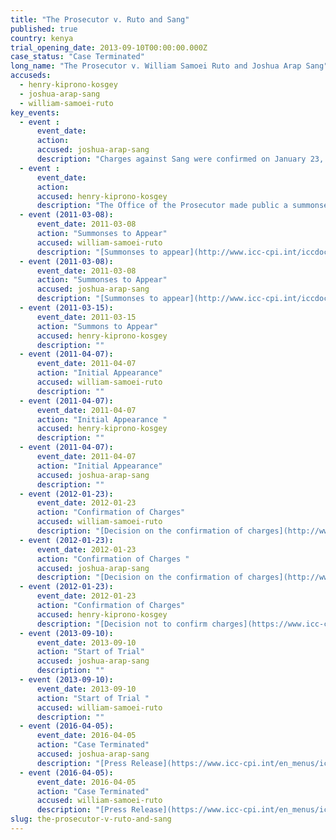 ```yaml
---
title: "The Prosecutor v. Ruto and Sang"
published: true
country: kenya
trial_opening_date: 2013-09-10T00:00:00.000Z
case_status: "Case Terminated"
long_name: "The Prosecutor v. William Samoei Ruto and Joshua Arap Sang"
accuseds:
  - henry-kiprono-kosgey
  - joshua-arap-sang
  - william-samoei-ruto
key_events:
  - event :
      event_date:
      action:
      accused: joshua-arap-sang
      description: "Charges against Sang were confirmed on January 23, 2012. The trial began on September 10, 2013."
  - event :
      event_date:
      action:
      accused: henry-kiprono-kosgey
      description: "The Office of the Prosecutor made public a summonses to appear for Kosgey on December 15, 2010. Charges were not confirmed by Pre-Trial Chamber II."
  - event (2011-03-08):
      event_date: 2011-03-08
      action: "Summonses to Appear"
      accused: william-samoei-ruto
      description: "[Summonses to appear](http://www.icc-cpi.int/iccdocs/doc/doc1037044.pdf)"
  - event (2011-03-08):
      event_date: 2011-03-08
      action: "Summonses to Appear"
      accused: joshua-arap-sang
      description: "[Summonses to appear](http://www.icc-cpi.int/iccdocs/doc/doc1037044.pdf)"
  - event (2011-03-15):
      event_date: 2011-03-15
      action: "Summons to Appear"
      accused: henry-kiprono-kosgey
      description: ""
  - event (2011-04-07):
      event_date: 2011-04-07
      action: "Initial Appearance"
      accused: william-samoei-ruto
      description: ""
  - event (2011-04-07):
      event_date: 2011-04-07
      action: "Initial Appearance "
      accused: henry-kiprono-kosgey
      description: ""
  - event (2011-04-07):
      event_date: 2011-04-07
      action: "Initial Appearance"
      accused: joshua-arap-sang
      description: ""
  - event (2012-01-23):
      event_date: 2012-01-23
      action: "Confirmation of Charges"
      accused: william-samoei-ruto
      description: "[Decision on the confirmation of charges](http://www.icc-cpi.int/iccdocs/doc/doc1314535.pdf)"
  - event (2012-01-23):
      event_date: 2012-01-23
      action: "Confirmation of Charges "
      accused: joshua-arap-sang
      description: "[Decision on the confirmation of charges](http://www.icc-cpi.int/iccdocs/doc/doc1314535.pdf)"
  - event (2012-01-23):
      event_date: 2012-01-23
      action: "Confirmation of Charges"
      accused: henry-kiprono-kosgey
      description: "[Decision not to confirm charges](https://www.icc-cpi.int/iccdocs/doc/doc1314535.pdf)"
  - event (2013-09-10):
      event_date: 2013-09-10
      action: "Start of Trial"
      accused: joshua-arap-sang
      description: ""
  - event (2013-09-10):
      event_date: 2013-09-10
      action: "Start of Trial "
      accused: william-samoei-ruto
      description: ""
  - event (2016-04-05):
      event_date: 2016-04-05
      action: "Case Terminated"
      accused: joshua-arap-sang
      description: "[Press Release](https://www.icc-cpi.int/en_menus/icc/press%20and%20media/press%20releases/Pages/pr1205.aspx)"
  - event (2016-04-05):
      event_date: 2016-04-05
      action: "Case Terminated"
      accused: william-samoei-ruto
      description: "[Press Release](https://www.icc-cpi.int/en_menus/icc/press%20and%20media/press%20releases/Pages/pr1205.aspx)"
slug: the-prosecutor-v-ruto-and-sang
---
```

